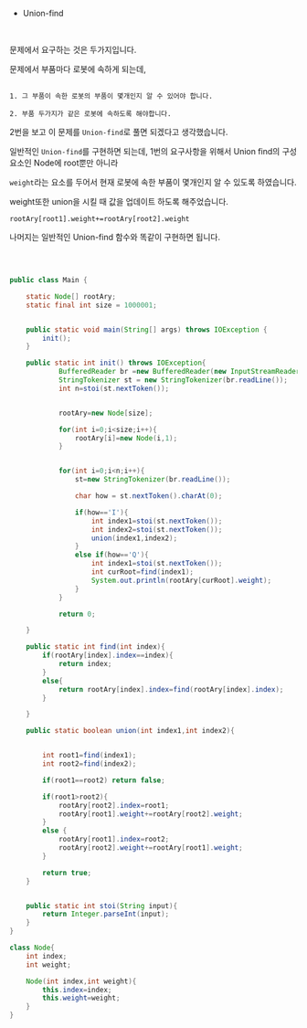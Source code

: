 * Union-find


<br/>

문제에서 요구하는 것은 두가지입니다.

문제에서 부품마다 로봇에 속하게 되는데, 

```

1. 그 부품이 속한 로봇의 부품이 몇개인지 알 수 있어야 합니다.

2. 부품 두가지가 같은 로봇에 속하도록 해야합니다.

```

2번을 보고 이 문제를 `Union-find`로 풀면 되겠다고 생각했습니다.

일반적인 `Union-find`를 구현하면 되는데, 1번의 요구사항을 위해서 Union find의 구성요소인 Node에 root뿐만 아니라 

`weight`라는 요소를 두어서 현재 로봇에 속한 부품이 몇개인지 알 수 있도록 하였습니다.

weight또한 union을 시킬 때 값을 업데이트 하도록 해주었습니다.

`rootAry[root1].weight+=rootAry[root2].weight`

나머지는 일반적인 Union-find 함수와 똑같이 구현하면 됩니다.

<br/>



```java

public class Main {

    static Node[] rootAry;
    static final int size = 1000001;


    public static void main(String[] args) throws IOException {
        init();
    }

    public static int init() throws IOException{
            BufferedReader br =new BufferedReader(new InputStreamReader(System.in));
            StringTokenizer st = new StringTokenizer(br.readLine());
            int n=stoi(st.nextToken());


            rootAry=new Node[size];

            for(int i=0;i<size;i++){
                rootAry[i]=new Node(i,1);
            }


            for(int i=0;i<n;i++){
                st=new StringTokenizer(br.readLine());

                char how = st.nextToken().charAt(0);

                if(how=='I'){
                    int index1=stoi(st.nextToken());
                    int index2=stoi(st.nextToken());
                    union(index1,index2);
                }
                else if(how=='Q'){
                    int index1=stoi(st.nextToken());
                    int curRoot=find(index1);
                    System.out.println(rootAry[curRoot].weight);
                }
            }

            return 0;

    }

    public static int find(int index){
        if(rootAry[index].index==index){
            return index;
        }
        else{
            return rootAry[index].index=find(rootAry[index].index);
        }

    }

    public static boolean union(int index1,int index2){


        int root1=find(index1);
        int root2=find(index2);

        if(root1==root2) return false;

        if(root1>root2){
            rootAry[root2].index=root1;
            rootAry[root1].weight+=rootAry[root2].weight;
        }
        else {
            rootAry[root1].index=root2;
            rootAry[root2].weight+=rootAry[root1].weight;
        }

        return true;
    }


    public static int stoi(String input){
        return Integer.parseInt(input);
    }
}

class Node{
    int index;
    int weight;

    Node(int index,int weight){
        this.index=index;
        this.weight=weight;
    }
}

```